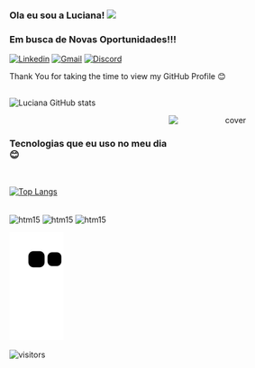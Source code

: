 ### Ola eu sou a Luciana! <img src = "https://raw.githubusercontent.com/MartinHeinz/MartinHeinz/master/wave.gif" width = 50px> <br />
### Em busca de Novas Oportunidades!!!

[![Linkedin](https://img.shields.io/badge/LinkedIn-0077B5?style=for-the-badge&logo=linkedin&logoColor=white)](https://www.linkedin.com/in/luciana-camargo-a7646a8a/)
[![Gmail](https://img.shields.io/badge/Gmail-D14836?style=for-the-badge&logo=gmail&logoColor=white)](mailto:lluiza05camargo@gmail.com)
[![Discord](https://img.shields.io/badge/Discord-7289DA?style=for-the-badge&logo=discord&logoColor=white)](https://discord.gg/LLuiza#0740)

Thank You for taking the time to view my GitHub Profile 😊

##

 ![Luciana GitHub stats](https://github-readme-stats.vercel.app/api?username=lluizacamargo&show_icons=true&theme=radical)

<div align="center">
<img width="221px" height = "221px" align="right"  src="https://octodex.github.com/images/momtocat.png" alt="cover" />
</div></br>


### Tecnologias que eu uso no meu dia 😊


</div></br>


[![Top Langs](https://github-readme-stats.vercel.app/api/top-langs/?username=lluizacamargo&layout=compact)](https://github.com/anuraghazra/github-readme-stats)


<div style="display: inline_block"><br/>
<img align="center" alt="htm15" src="https://img.shields.io/badge/HTML5-E34F26?style=for-the-badge&logo=html5&logoColor=white" />
<img align="center" alt="htm15" src="https://img.shields.io/badge/JavaScript-F7DF1E?style=for-the-badge&logo=javascript&logoColor=black" />
<img align="center" alt="htm15" src="https://img.shields.io/badge/Python-14354C?style=for-the-badge&logo=python&logoColor=white" />

   
</div>
  
 ![Snake animation](https://github.com/michelfariasazevedo/michelfariasazevedo/blob/output/github-contribution-grid-snake.svg)

![visitors](https://visitor-badge.glitch.me/badge?page_id=lluizacamargo)
